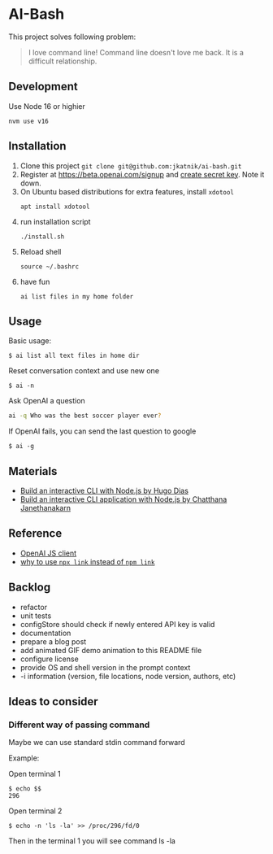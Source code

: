 # AI-Bash

This project solves following problem:
> I love command line!
> Command line doesn't love me back. 
> It is a difficult relationship.


## Development
Use Node 16 or highier
```
nvm use v16
```

## Installation
1. Clone this project `git clone git@github.com:jkatnik/ai-bash.git`
2. Register at https://beta.openai.com/signup
   and [create secret key](https://beta.openai.com/account/api-keys). Note it down. 
3. On Ubuntu based distributions for extra features, install `xdotool`
    ```
    apt install xdotool
    ```
4. run installation script
    ```
    ./install.sh
    ```
5. Reload shell
    ```
    source ~/.bashrc
    ```
6. have fun
    ```
    ai list files in my home folder 
    ```
## Usage

Basic usage:
```
$ ai list all text files in home dir
```

Reset conversation context and use new one
```
$ ai -n
```

Ask OpenAI a question
```bash
ai -q Who was the best soccer player ever?
```

If OpenAI fails, you can send the last question to google
```
$ ai -g
```


## Materials

- [Build an interactive CLI with Node.js by Hugo Dias](https://opensource.com/article/18/7/node-js-interactive-cli)
- [Build an interactive CLI application with Node.js by Chatthana Janethanakarn](https://medium.com/skilllane/build-an-interactive-cli-application-with-node-js-commander-inquirer-and-mongoose-76dc76c726b6)

## Reference
- [OpenAI JS client](https://github.com/openai/openai-node#readme)
- [why to use `npx link` instead of `npm link`](https://hirok.io/posts/avoid-npm-link)

## Backlog
- refactor
- unit tests
- configStore should check if newly entered API key is valid
- documentation
- prepare a blog post
- add animated GIF demo animation to this README file
- configure license
- provide OS and shell version in the prompt context
- -i information (version, file locations, node version, authors, etc)

## Ideas to consider

### Different way of passing command
Maybe we can use standard stdin command forward

Example:

Open terminal 1
```
$ echo $$
296
```
Open terminal 2
```
$ echo -n 'ls -la' >> /proc/296/fd/0
```
Then in the terminal 1 you will see command ls -la
